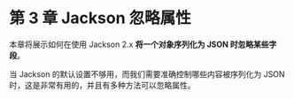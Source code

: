 # 第 3 章 Jackson 忽略属性

本章将展示如何在使用 Jackson 2.x **将一个对象序列化为 JSON 时忽略某些字段**。

当 Jackson 的默认设置不够用，而我们需要准确控制哪些内容被序列化为 JSON 时，这是非常有用的，并且有多种方法可以忽略属性。
